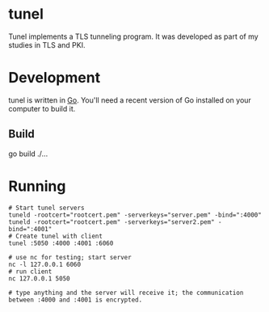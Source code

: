 # tunel

Tunel implements a TLS tunneling program. It was developed as part of my studies in TLS and PKI.

# Development

tunel is written in [Go](http://golang.org). You'll need a recent version of Go installed on your computer to build it.

## Build

go build ./...

# Running

    # Start tunel servers
    tuneld -rootcert="rootcert.pem" -serverkeys="server.pem" -bind=":4000"
    tuneld -rootcert="rootcert.pem" -serverkeys="server2.pem" -bind=":4001"
    # Create tunel with client
    tunel :5050 :4000 :4001 :6060

    # use nc for testing; start server
    nc -l 127.0.0.1 6060
    # run client
    nc 127.0.0.1 5050

    # type anything and the server will receive it; the communication between :4000 and :4001 is encrypted.
